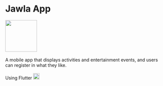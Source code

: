 # Jawla App

<div align="left">
  <img height="100" src="https://imgtr.ee/images/2023/06/15/TtHyL.jpg"  />
</div>
<br>
A mobile app that displays activities and entertainment events, and users can register in what they like.
<br><br>
<div align="left"> Using Flutter 
  <img src="https://cdn.jsdelivr.net/gh/devicons/devicon/icons/flutter/flutter-original.svg" height="20" alt="flutter logo"  />
</div>


